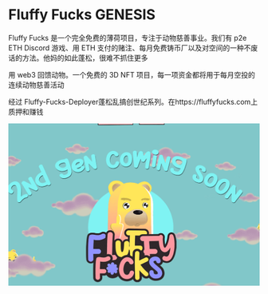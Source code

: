 # Fluffy Fucks GENESIS

Fluffy Fucks 是一个完全免费的薄荷项目，专注于动物慈善事业。我们有 p2e ETH Discord 游戏、用 ETH 支付的赌注、每月免费铸币厂以及对空间的一种不废话的方法。他妈的如此蓬松，很难不抓住更多

用 web3 回馈动物。一个免费的 3D NFT 项目，每一项资金都将用于每月空投的连续动物慈善活动

经过 Fluffy-Fucks-Deployer蓬松乱搞创世纪系列。在https://fluffyfucks.com上质押和赚钱

![nft](02.png)
